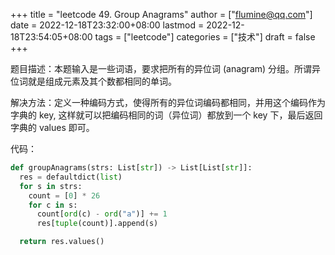 +++
title = "leetcode 49. Group Anagrams"
author = ["flumine@qq.com"]
date = 2022-12-18T23:32:00+08:00
lastmod = 2022-12-18T23:54:05+08:00
tags = ["leetcode"]
categories = ["技术"]
draft = false
+++

题目描述：本题输入是一些词语，要求把所有的异位词 (anagram) 分组。所谓异位词就是组成元素及其个数都相同的单词。

解决方法：定义一种编码方式，使得所有的异位词编码都相同，并用这个编码作为字典的 key, 这样就可以把编码相同的词（异位词）都放到一个 key 下，最后返回字典的 values 即可。

代码：

```python
def groupAnagrams(strs: List[str]) -> List[List[str]]:
  res = defaultdict(list)
  for s in strs:
    count = [0] * 26
    for c in s:
      count[ord(c) - ord("a")] += 1
      res[tuple(count)].append(s)

  return res.values()
```
